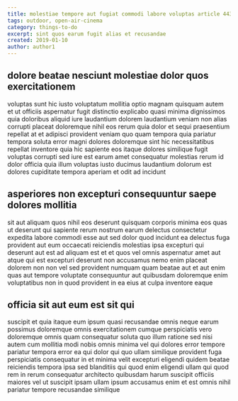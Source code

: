 ```yaml
---
title: molestiae tempore aut fugiat commodi labore voluptas article 4438
tags: outdoor, open-air-cinema
category: things-to-do
excerpt: sint quos earum fugit alias et recusandae
created: 2019-01-10
author: author1
---
```


## dolore beatae nesciunt molestiae dolor quos exercitationem

voluptas sunt hic iusto voluptatum mollitia optio magnam quisquam autem et ut officiis aspernatur fugit distinctio explicabo quasi minima dignissimos quia doloribus aliquid iure laudantium dolorem laudantium veniam non alias corrupti placeat doloremque nihil eos rerum quia dolor et sequi praesentium repellat at et adipisci provident veniam quo quam tempora quia pariatur tempora soluta error magni dolores doloremque sint hic necessitatibus repellat inventore quia hic sapiente eos itaque dolores similique fugit voluptas corrupti sed iure est earum amet consequatur molestias rerum id dolor officia quia illum voluptas iusto ducimus laudantium dolorum est dolores cupiditate tempora aperiam et odit ad incidunt

## asperiores non excepturi consequuntur saepe dolores mollitia

sit aut aliquam quos nihil eos deserunt quisquam corporis minima eos quas ut deserunt qui sapiente rerum nostrum earum delectus consectetur expedita labore commodi esse aut sed dolor quod incidunt ea delectus fuga provident aut eum occaecati reiciendis molestias ipsa excepturi qui deserunt aut est ad aliquam est et et quos vel omnis aspernatur amet aut atque qui est excepturi deserunt non accusamus nemo enim placeat dolorem non non vel sed provident numquam quam beatae aut et aut enim quas aut tempore voluptate consequuntur aut quibusdam doloremque enim voluptatibus non in quod provident in ea eius at culpa inventore eaque

## officia sit aut eum est sit qui

suscipit et quia itaque eum ipsum quasi recusandae omnis neque earum possimus doloremque omnis exercitationem cumque perspiciatis vero doloremque omnis quam consequatur soluta quo illum ratione sed nisi autem cum mollitia modi nobis omnis minima vel qui dolores error tempore pariatur tempora error ea qui dolor qui quo ullam similique provident fuga perspiciatis consequatur in et minima velit excepturi eligendi quidem beatae reiciendis tempora ipsa sed blanditiis qui quod enim eligendi ullam qui quod rem in rerum consequatur architecto quibusdam harum suscipit officiis maiores vel ut suscipit ipsam ullam ipsum accusamus enim et est omnis nihil pariatur tempore recusandae similique
